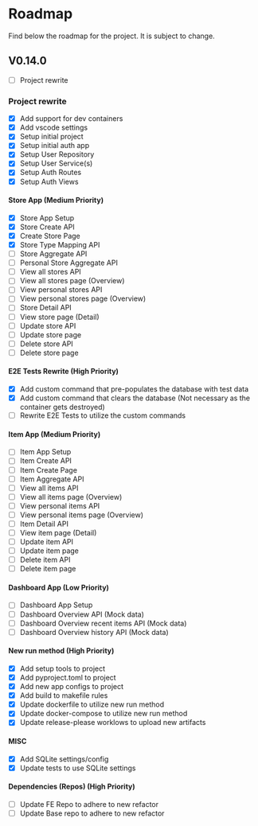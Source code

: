 # Roadmap

Find below the roadmap for the project. It is subject to change.

## V0.14.0

- [ ] Project rewrite

### Project rewrite

- [x] Add support for dev containers
- [x] Add vscode settings
- [x] Setup initial project
- [x] Setup initial auth app
- [x] Setup User Repository
- [x] Setup User Service(s)
- [x] Setup Auth Routes
- [x] Setup Auth Views

#### Store App (Medium Priority)

- [x] Store App Setup
- [x] Store Create API
- [x] Create Store Page
- [x] Store Type Mapping API
- [ ] Store Aggregate API
- [ ] Personal Store Aggregate API
- [ ] View all stores API
- [ ] View all stores page (Overview)
- [ ] View personal stores API
- [ ] View personal stores page (Overview)
- [ ] Store Detail API
- [ ] View store page (Detail)
- [ ] Update store API
- [ ] Update store page
- [ ] Delete store API
- [ ] Delete store page

#### E2E Tests Rewrite (High Priority)

- [x] Add custom command that pre-populates the database with test data
- [x] Add custom command that clears the database (Not necessary as the container gets destroyed)
- [ ] Rewrite E2E Tests to utilize the custom commands

#### Item App (Medium Priority)

- [ ] Item App Setup
- [ ] Item Create API
- [ ] Item Create Page
- [ ] Item Aggregate API
- [ ] View all items API
- [ ] View all items page (Overview)
- [ ] View personal items API
- [ ] View personal items page (Overview)
- [ ] Item Detail API
- [ ] View item page (Detail)
- [ ] Update item API
- [ ] Update item page
- [ ] Delete item API
- [ ] Delete item page

#### Dashboard App (Low Priority)

- [ ] Dashboard App Setup
- [ ] Dashboard Overview API (Mock data)
- [ ] Dashboard Overview recent items API (Mock data)
- [ ] Dashboard Overview history API (Mock data)

#### New run method (High Priority)

- [x] Add setup tools to project
- [x] Add pyproject.toml to project
- [x] Add new app configs to project
- [x] Add build to makefile rules
- [x] Update dockerfile to utilize new run method
- [x] Update docker-compose to utilize new run method
- [x] Update release-please worklows to upload new artifacts

#### MISC

- [x] Add SQLite settings/config
- [x] Update tests to use SQLite settings

#### Dependencies (Repos) (High Priority)

- [ ] Update FE Repo to adhere to new refactor
- [ ] Update Base repo to adhere to new refactor

